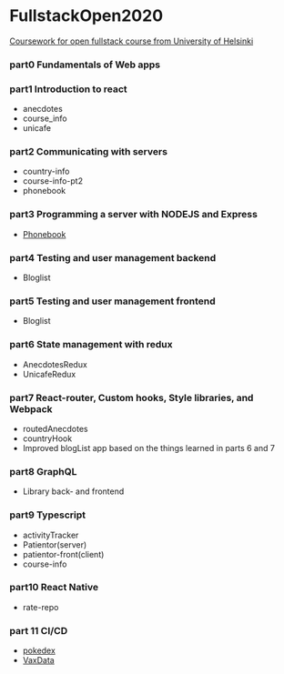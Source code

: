 # FullstackOpen2020
[Coursework for open fullstack course from University of Helsinki](https://fullstackopen.com/en/about)


### part0 Fundamentals of Web apps

### part1 Introduction to react
* anecdotes
* course_info
* unicafe

### part2 Communicating with servers
* country-info
* course-info-pt2
* phonebook

### part3 Programming a server with NODEJS and Express
* [Phonebook](https://github.com/Stugeh/Phonebook.git)

### part4 Testing and user management backend
* Bloglist


### part5 Testing and user management frontend
* Bloglist

### part6 State management with redux
* AnecdotesRedux
* UnicafeRedux

### part7 React-router, Custom hooks, Style libraries, and Webpack
* routedAnecdotes
* countryHook
* Improved blogList app based on the things learned in parts 6 and 7

### part8 GraphQL
* Library back- and frontend

### part9 Typescript
* activityTracker
* Patientor(server)
* patientor-front(client)
* course-info

### part10 React Native
* rate-repo

### part 11 CI/CD
* [pokedex](https://github.com/Stugeh/full-stack-open-pokedex)
* [VaxData](https://github.com/Stugeh/VaxData)
